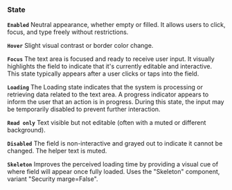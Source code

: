 ### State

**`Enabled`** Neutral appearance, whether empty or filled. It allows users to click, focus, and type freely without restrictions.

**`Hover`** Slight visual contrast or border color change.

**`Focus`** The text area is focused and ready to receive user input. It visually highlights the field to indicate that it's currently editable and interactive. This state typically appears after a user clicks or taps into the field.

**`Loading`** The Loading state indicates that the system is processing or retrieving data related to the text area. A progress indicator appears to inform the user that an action is in progress. During this state, the input may be temporarily disabled to prevent further interaction.

**`Read only`** Text visible but not editable (often with a muted or different background).

**`Disabled`** The field is non-interactive and grayed out to indicate it cannot be changed. The helper text is muted.

**`Skeleton`** Improves the perceived loading time by providing a visual cue of where field will appear once fully loaded. Uses the "Skeleton" component, variant "Security marge=False".